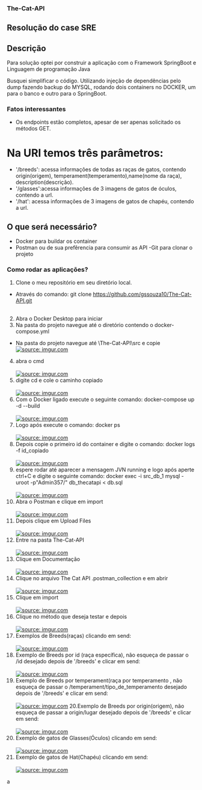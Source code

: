 ### The-Cat-API
## Resolução do case SRE 

## Descrição

Para solução optei por construir a aplicação com o Framework SpringBoot e Linguagem de programação Java

Busquei simplificar o código.
Utilizando injeção de dependências pelo dump fazendo backup do MYSQL, rodando dois containers no DOCKER, um para o banco e outro para o SpringBoot.

### Fatos interessantes

* Os endpoints estão completos, apesar de ser apenas solicitado os métodos GET.
# Na URI temos três parâmetros:
- '/breeds': acessa informações de todas as raças de gatos, contendo origin(origem), temperament(temperamento),name(nome da raça), description(descrição).  
- '/glasses':acessa informações de 3 imagens de gatos de óculos, contendo a url. 
- '/hat': acessa informações de 3 imagens de gatos de chapéu, contendo a url.

## O que será necessário?

- Docker para buildar os container
- Postman ou de sua prefêrencia para consumir as API
 -Git para clonar o projeto

### Como rodar as aplicações?
1.  Clone o meu repositório em seu diretório local.
- Através do comando: git clone https://github.com/gssouza10/The-Cat-API.git
<br><br>
2. Abra o Docker Desktop para iniciar
3. Na pasta do projeto navegue até o diretório contendo o docker-compose.yml
- Na pasta do projeto navegue até \The-Cat-API\src e copie
<a href="https://imgur.com/zwGths1"><img src="https://i.imgur.com/zwGths1.png" title="source: imgur.com" /></a>
4. abra o cmd  <br><br>
<a href="https://imgur.com/mx2VW22"><img src="https://i.imgur.com/mx2VW22.png" title="source: imgur.com" /></a>
5.  digite cd e cole o caminho copiado <br><br>
<a href="https://imgur.com/8I4JPkf"><img src="https://i.imgur.com/8I4JPkf.png" title="source: imgur.com" /></a>
6.  Com o Docker ligado execute o seguinte comando: docker-compose up -d --build <br><br>
<a href="https://imgur.com/tHMmCNc"><img src="https://i.imgur.com/tHMmCNc.png" title="source: imgur.com" /></a>
7. Logo após execute o comando: docker ps <br><br>
<a href="https://imgur.com/t7i7rVh"><img src="https://i.imgur.com/t7i7rVh.png" title="source: imgur.com" /></a>
8. Depois copie o primeiro id do container e digite o comando: docker logs -f id_copiado <br><br>
<a href="https://imgur.com/rN8i1ba"><img src="https://i.imgur.com/rN8i1ba.png" title="source: imgur.com" /></a>
9. espere rodar até aparecer a mensagem JVN running e logo após aperte ctrl+C e digite o seguinte comando: docker exec -i src_db_1 mysql -uroot -p"Admin357/" db_thecatapi < db.sql <br><br>
<a href="https://imgur.com/JNXfTyX"><img src="https://i.imgur.com/JNXfTyX.png" title="source: imgur.com" /></a>
10. Abra o Postman e clique em import <br><br>
<a href="https://imgur.com/q04huKj"><img src="https://i.imgur.com/q04huKj.png" title="source: imgur.com" /></a>
11. Depois clique em Upload Files <br><br>
<a href="https://imgur.com/usnKHRU"><img src="https://i.imgur.com/usnKHRU.png" title="source: imgur.com" /></a>
12. Entre na pasta The-Cat-API <br><br>
<a href="https://imgur.com/yU4l81l"><img src="https://i.imgur.com/yU4l81l.png" title="source: imgur.com" /></a>
13. Clique em Documentação <br><br>
<a href="https://imgur.com/ZNF8f7o"><img src="https://i.imgur.com/ZNF8f7o.png" title="source: imgur.com" /></a>
14. Clique no arquivo The Cat API .postman_collection e em abrir <br><br>
<a href="https://imgur.com/Ldwwnpj"><img src="https://i.imgur.com/Ldwwnpj.png" title="source: imgur.com" /></a>
15. Clique em import<br><br>
<a href="https://imgur.com/jxBhPSu"><img src="https://i.imgur.com/jxBhPSu.png" title="source: imgur.com" /></a>
16. Clique no método que deseja testar e depois <br><br>
<a href="https://imgur.com/TvXQssc"><img src="https://i.imgur.com/TvXQssc.png" title="source: imgur.com" /></a>
17. Exemplos de Breeds(raças) clicando em send: <br><br>
<a href="https://imgur.com/Yx2pVzZ"><img src="https://i.imgur.com/Yx2pVzZ.png" title="source: imgur.com" /></a>
18. Exemplo de Breeds por id (raça específica), não esqueça de passar o /id desejado depois de '/breeds' e clicar em send: <br><br>
<a href="https://imgur.com/cg5krBq"><img src="https://i.imgur.com/cg5krBq.png" title="source: imgur.com" /></a>
19. Exemplo de Breeds por temperament(raça por temperamento , não esqueça de passar o /temperament/tipo_de_temperamento desejado depois de '/breeds' e clicar em send: <br><br>
<a href="https://imgur.com/RdETNED"><img src="https://i.imgur.com/RdETNED.png" title="source: imgur.com" /></a>
20.Exemplo de Breeds por origin(origem), não esqueça de passar a origin/lugar desejado depois de '/breeds' e clicar em send: <br><br>
<a href="https://imgur.com/Ad15TEW"><img src="https://i.imgur.com/Ad15TEW.png" title="source: imgur.com" /></a>
21. Exemplo de gatos de Glasses(Óculos) clicando em send: <br><br>
<a href="https://imgur.com/8d0jTFP"><img src="https://i.imgur.com/8d0jTFP.png" title="source: imgur.com" /></a>
22. Exemplo de gatos de Hat(Chapéu) clicando em send: <br><br>
<a href="https://imgur.com/zcp3ttB"><img src="https://i.imgur.com/zcp3ttB.png" title="source: imgur.com" /></a>


a
